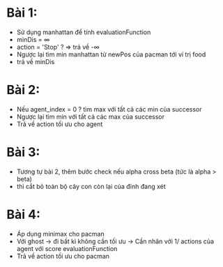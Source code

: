 # Bài 1:
+ Sử dụng manhattan để tính evaluationFunction
+ minDis = ∞
+ action = 'Stop' ? => trả về -∞
+ Ngược lại tìm min manhattan từ newPos của pacman tới ví trị food
+ trả về minDis
# Bài 2:
+ Nếu agent_index = 0 ? tìm max với tất cả các min của successor
+ Ngược lại tìm min với tất cả các max của successor
+ Trả về action tối ưu cho agent
# Bài 3:
+ Tương tự bài 2, thêm bước check nếu alpha cross beta (tức là alpha > beta)
+ thì cắt bỏ toàn bộ cây con còn lại của đỉnh đang xét
# Bài 4:
+ Áp dụng minimax cho pacman
+ Với ghost -> đi bất kì không cần tối ưu -> Cần nhân với 1/ actions của agent với score evaluationFunction
+ Trả về action tối ưu cho pacman